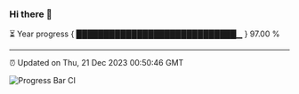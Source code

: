 ### Hi there 👋

⏳ Year progress { █████████████████████████████▁ } 97.00 %

---

⏰ Updated on Thu, 21 Dec 2023 00:50:46 GMT

![Progress Bar CI](https://github.com/liununu/liununu/workflows/Progress%20Bar%20CI/badge.svg)
